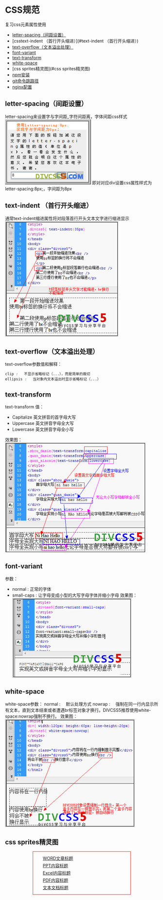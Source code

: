 # CSS规范

复习css元素属性使用
* [letter-spacing（间距设置）](#letter-spacing（间距设置）)
* [csstext-indent （首行开头缩进）](#text-indent （首行开头缩进）)
* [text-overflow（文本溢出处理）](#text-overflow（文本溢出处理）)
* [font-variant](#font-variant)
* [text-transform](#text-transform)
* [white-space](#white-space)
* [css sprites精灵图](#css sprites精灵图)
* [npm安装](#npm安装)
* [git命令跳路径](#git命令跳路径)
* [nginx配置](#nginx配置)

## letter-spacing（间距设置）

letter-spacing来设置字与字间距_字符间距离，字体间距css样式
![](/assets/css/1_100321083643_1.png)
即对对应div设置css属性样式为letter-spacing:8px;，字间距为8px

## text-indent （首行开头缩进）
通常text-indent缩进属性将对段落首行开头文本文字进行缩进显示
![](/assets/css/1_130210003131_1.png)

## text-overflow（文本溢出处理）
text-overflow参数值和解释：


```css
clip : 　不显示省略标记（...），而是简单的裁切
ellipsis : 　当对象内文本溢出时显示省略标记（...）

```
## text-transform

text-transform 值：
* Capitalize 英文拼音的首字母大写
* Uppercase 英文拼音字母全大写
* Lowercase 英文拼音字母全小写

效果图：
![](/assets/css/1_130204122514_1.png)


##  font-variant
参数： 
* normal : 正常的字体
* small-caps : 让字母变成小型的大写字母字体并缩小字母
效果图：
![](/assets/css/1_130204142255_1.png)

##  white-space

white-space参数：
normal : 　默认处理方式
nowrap : 　强制在同一行内显示所有文本，直到文本结束或者遭遇br标签对象才换行。DIVCSS5推荐使用white-space:nowrap强制不换行。
效果图：
![](/assets/css/1_130211165058_1.png)

## css sprites精灵图
<style type="text/css">
ul.Sprites{ margin:0 auto; border:1px solid #F00; width:300px; padding:10px;} 
ul.Sprites li{ height:24px; font-size:14px;line-height:24px; text-align:left; overflow:hidden} 
ul.Sprites li span{ float:left; width:17px;padding-top:5px;height:17px;  
overflow:hidden;background:url(ico.png) no-repeat} 
ul.Sprites li a{ padding-left:5px} 
ul.Sprites li span.a1{ background-position: -62px -32px} 
ul.Sprites li span.a2{ background-position: -86px -32px} 
ul.Sprites li span.a3{ background-position: -110px -32px} 
ul.Sprites li span.a4{ background-position: -133px -32px} 
ul.Sprites li span.a5{ background-position: -158px -32px} 
</style>
<ul class="Sprites">
	<li><span class="a1"></span><a href="#">WORD文章标题</a></li>
    <li><span class="a2"></span><a href="#">PPT内容标题</a></li>
	<li><span class="a3"></span><a href="#">Excel内容标题</a></li>
    <li><span class="a4"></span><a href="#">PDF内容标题</a></li>
    <li><span class="a5"></span><a href="#">文本文档标题</a></li>
</ul>
